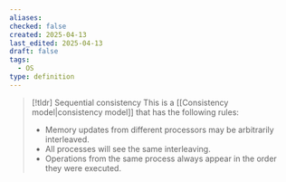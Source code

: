 ```yaml
---
aliases: 
checked: false
created: 2025-04-13
last_edited: 2025-04-13
draft: false
tags:
  - OS
type: definition
---
```

>[!tldr] Sequential consistency
>This is a [[Consistency model|consistency model]] that has the following rules:
>- Memory updates from different processors may be arbitrarily interleaved.
>- All processes will see the same interleaving.
>- Operations from the same process always appear in the order they were executed.

